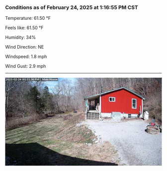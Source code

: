 ### Conditions as of February 24, 2025 at 1:16:55 PM CST 

Temperature: 61.50 &deg;F

Feels like: 61.50 &deg;F

Humidity: 34%

Wind Direction: NE

Windspeed: 1.8 mph

Wind Gust: 2.9 mph

---

<img src="./images/latest.jpeg"/>

